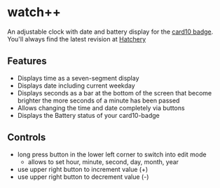 # watch++
An adjustable clock with date and battery display for the [card10 badge](https://card10.badge.events.ccc.de/).
You'll always find the latest revision at [Hatchery](https://badge.team/projects/watch)

## Features
* Displays time as a seven-segment display
* Displays date including current weekday
* Displays seconds as a bar at the bottom of the screen that become brighter the more seconds of a minute has been passed
* Allows changing the time and date completely via buttons
* Displays the Battery status of your card10-badge

## Controls
* long press button in the lower left corner to switch into edit mode
  * allows to set hour, minute, second, day, month, year
* use upper right button to increment value (+)
* use upper right button to decrement value (-)
